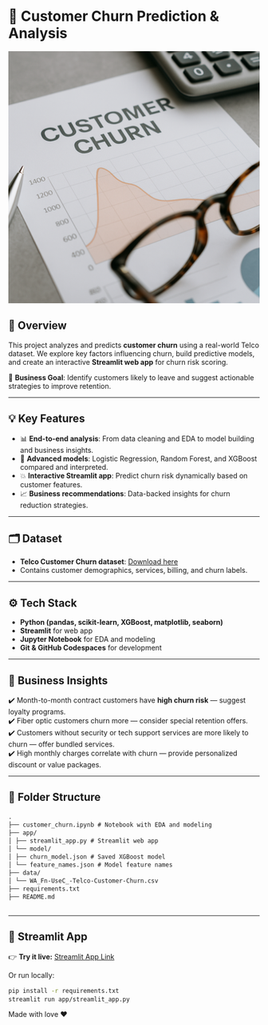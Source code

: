 # 💼 Customer Churn Prediction & Analysis

![Churn Banner](./banner.png)

## 🚀 Overview

This project analyzes and predicts **customer churn** using a real-world Telco dataset. We explore key factors influencing churn, build predictive models, and create an interactive **Streamlit web app** for churn risk scoring.  

🎯 **Business Goal**: Identify customers likely to leave and suggest actionable strategies to improve retention.

---

## 💡 Key Features

- 📊 **End-to-end analysis**: From data cleaning and EDA to model building and business insights.
- 🤖 **Advanced models**: Logistic Regression, Random Forest, and XGBoost compared and interpreted.
- 💥 **Interactive Streamlit app**: Predict churn risk dynamically based on customer features.
- 📈 **Business recommendations**: Data-backed insights for churn reduction strategies.

---

## 🗂️ Dataset

- **Telco Customer Churn dataset**: [Download here](https://www.kaggle.com/blastchar/telco-customer-churn)
- Contains customer demographics, services, billing, and churn labels.

---

## ⚙️ Tech Stack

- **Python (pandas, scikit-learn, XGBoost, matplotlib, seaborn)**
- **Streamlit** for web app
- **Jupyter Notebook** for EDA and modeling
- **Git & GitHub Codespaces** for development

---

## 💬 Business Insights

✔️ Month-to-month contract customers have **high churn risk** — suggest loyalty programs.  
✔️ Fiber optic customers churn more — consider special retention offers.  
✔️ Customers without security or tech support services are more likely to churn — offer bundled services.  
✔️ High monthly charges correlate with churn — provide personalized discount or value packages.

---

## 📁 Folder Structure
```
.
├── customer_churn.ipynb # Notebook with EDA and modeling
├── app/
│ ├── streamlit_app.py # Streamlit web app
│ └── model/
│ ├── churn_model.json # Saved XGBoost model
│ └── feature_names.json # Model feature names
├── data/
│ └── WA_Fn-UseC_-Telco-Customer-Churn.csv
├── requirements.txt
├── README.md


```

---

## 🌟 Streamlit App

👉 **Try it live:** [Streamlit App Link](https://customer-churn-prediction-and-analysis-66prjho2qqhprceqcqnnbo.streamlit.app/)

Or run locally:

```bash
pip install -r requirements.txt
streamlit run app/streamlit_app.py
```

Made with love ❤️
